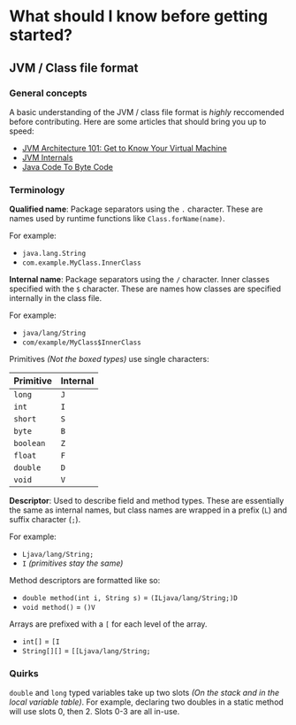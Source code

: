 # What should I know before getting started?

## JVM / Class file format

### General concepts

A basic understanding of the JVM / class file format is _highly_ reccomended before contributing. 
Here are some articles that should bring you up to speed:

 * [JVM Architecture 101: Get to Know Your Virtual Machine](https://blog.overops.com/jvm-architecture-101-get-to-know-your-virtual-machine/)
 * [JVM Internals](https://blog.jamesdbloom.com/JVMInternals.html)
 * [Java Code To Byte Code](https://blog.jamesdbloom.com/JavaCodeToByteCode_PartOne.html)

### Terminology

**Qualified name**: Package separators using the `.` character. 
These are names used by runtime functions like `Class.forName(name)`.

For example: 

 * `java.lang.String`
 * `com.example.MyClass.InnerClass`

**Internal name**: Package separators using the `/` character. 
Inner classes specified with the `$` character. 
These are names how classes are specified internally in the class file.

For example: 

 * `java/lang/String`
 * `com/example/MyClass$InnerClass`

Primitives *(Not the boxed types)* use single characters:

| Primitive | Internal |
|-----------|----------|
| `long`    | `J`      |
| `int`     | `I`      |
| `short`   | `S`      |
| `byte`    | `B`      |
| `boolean` | `Z`      |
| `float`   | `F`      |
| `double`  | `D`      |
| `void`    | `V`      |

**Descriptor**: Used to describe field and method types. 
These are essentially the same as internal names, but class names are wrapped in a prefix (`L`) and suffix character (`;`).

For example: 

 * `Ljava/lang/String;`
 * `I` _(primitives stay the same)_
 
Method descriptors are formatted like so:
 
 * `double method(int i, String s)` = `(ILjava/lang/String;)D`
 * `void method()` = `()V`
 
Arrays are prefixed with a `[` for each level of the array.

 * `int[]` = `[I`
 * `String[][]` = `[[Ljava/lang/String;`
 
### Quirks

`double` and `long` typed variables take up two slots _(On the stack and in the local variable table)_.
For example, declaring two doubles in a static method will use slots 0, then 2. 
Slots 0-3 are all in-use. 
